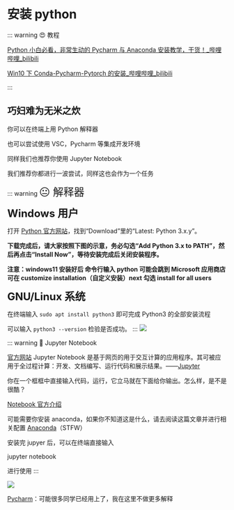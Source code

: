 # 安装 python

::: warning 😍 教程

[Python 小白必看，非常生动的 Pycharm 与 Anaconda 安装教学，干货！_哔哩哔哩_bilibili](https://www.bilibili.com/video/BV1Bp4y117UW)

<Bilibili bvid='BV1Bp4y117UW'/>

[Win10 下 Conda-Pycharm-Pytorch 的安装_哔哩哔哩_bilibili](https://www.bilibili.com/video/BV15U4y1J7Ss)

<Bilibili bvid='BV15U4y1J7Ss'/>
:::

## 巧妇难为无米之炊

你可以在终端上用 Python 解释器

也可以尝试使用 VSC，Pycharm 等集成开发环境

同样我们也推荐你使用 Jupyter Notebook

我们推荐你都进行一波尝试，同样这也会作为一个任务

::: warning <font size=5>😐 解释器</font>

<font size=5><strong>Windows 用户</strong></font>

打开 [Python 官方网站](https://www.python.org/)，找到“Download”里的“Latest: Python 3.x.y”。

**下载完成后，请大家按照下图的示意，务必勾选“Add Python 3.x to PATH”，然后再点击“Install Now”，等待安装完成后关闭安装程序。**

**注意：windows11 安装好后 命令行输入 python 可能会跳到 Microsoft 应用商店 可在 customize installation（自定义安装）next  勾选 install for all users**

<font size=5>**GNU/Linux 系统**</font>

在终端输入 `sudo apt install python3` 即可完成 Python3 的全部安装流程

可以输入 `python3 --version` 检验是否成功。
:::
![](https://cdn.xyxsw.site/boxcn95LbcwuMC2dIViOxWk8BFb.png)

::: warning 🤔 Jupyter Notebook

[官方网站](https://jupyter.org/) Jupyter Notebook 是基于网页的用于交互计算的应用程序。其可被应用于全过程计算：开发、文档编写、运行代码和展示结果。——[Jupyter](https://jupyter-notebook.readthedocs.io/en/stable/notebook.html)

你在一个框框中直接输入代码，运行，它立马就在下面给你输出。怎么样，是不是很酷？

[Notebook 官方介绍](https://jupyter-notebook.readthedocs.io/en/stable/notebook.html)

可能需要你安装 anaconda，如果你不知道这是什么，请去阅读这篇文章并进行相关配置 [Anaconda](https://zhuanlan.zhihu.com/p/32925500)（STFW）

安装完 jupyer 后，可以在终端直接输入

jupyter notebook

进行使用
:::

![](https://cdn.xyxsw.site/boxcnfwk8gnFAHu5JzVUiugJjQe.png)

[Pycharm](https://www.jetbrains.com/zh-cn/pycharm/)：可能很多同学已经用上了，我在这里不做更多解释
